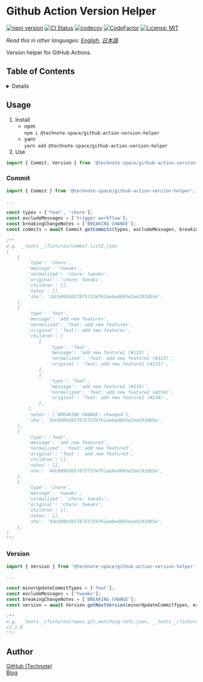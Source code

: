 # Github Action Version Helper

[![npm version](https://badge.fury.io/js/%40technote-space%2Fgithub-action-version-helper.svg)](https://badge.fury.io/js/%40technote-space%2Fgithub-action-version-helper)
[![CI Status](https://github.com/technote-space/github-action-version-helper/workflows/CI/badge.svg)](https://github.com/technote-space/github-action-version-helper/actions)
[![codecov](https://codecov.io/gh/technote-space/github-action-version-helper/branch/master/graph/badge.svg)](https://codecov.io/gh/technote-space/github-action-version-helper)
[![CodeFactor](https://www.codefactor.io/repository/github/technote-space/github-action-version-helper/badge)](https://www.codefactor.io/repository/github/technote-space/github-action-version-helper)
[![License: MIT](https://img.shields.io/badge/License-MIT-blue.svg)](https://github.com/technote-space/github-action-version-helper/blob/master/LICENSE)

*Read this in other languages: [English](README.md), [日本語](README.ja.md).*

Version helper for GitHub Actions.

## Table of Contents

<!-- START doctoc generated TOC please keep comment here to allow auto update -->
<!-- DON'T EDIT THIS SECTION, INSTEAD RE-RUN doctoc TO UPDATE -->
<details>
<summary>Details</summary>

- [Usage](#usage)
  - [Commit](#commit)
  - [Version](#version)
- [Author](#author)

</details>
<!-- END doctoc generated TOC please keep comment here to allow auto update -->

## Usage
1. Install
   * npm  
   `npm i @technote-space/github-action-version-helper`
   * yarn  
   `yarn add @technote-space/github-action-version-helper`
1. Use
```typescript
import { Commit, Version } from '@technote-space/github-action-version-helper';
```

### Commit
```typescript
import { Commit } from '@technote-space/github-action-version-helper';

...

const types = ['feat', 'chore'];
const excludeMessages = ['trigger workflow'];
const breakingChangeNotes = ['BREAKING CHANGE'];
const commits = await Commit.getCommits(types, excludeMessages, breakingChangeNotes, octokit, context);

/**
e.g. __tests__/fixtures/commit.list2.json
[
	{
		'type': 'chore',
		'message': 'tweaks',
		'normalized': 'chore: tweaks',
		'original': 'chore: tweaks',
		'children': [],
		'notes': [],
		'sha': '2dcb09b5b57875f334f61aebed695e2e4193db5e',
	},
	{
		'type': 'feat',
		'message': 'add new features',
		'normalized': 'feat: add new features',
		'original': 'feat!: add new features',
		'children': [
			{
				'type': 'feat',
				'message': 'add new feature1 (#123)',
				'normalized': 'feat: add new feature1 (#123)',
				'original': 'feat: add new feature1 (#123)',
			},
			{
				'type': 'feat',
				'message': 'add new feature2 (#234)',
				'normalized': 'feat: add new feature2 (#234)',
				'original': 'feat: add new feature2 (#234)',
			},
		],
		'notes': ['BREAKING CHANGE: changed'],
		'sha': '3dcb09b5b57875f334f61aebed695e2e4193db5e',
	},
	{
		'type': 'feat',
		'message': 'add new feature3',
		'normalized': 'feat: add new feature3',
		'original': 'feat :  add new feature3',
		'children': [],
		'notes': [],
		'sha': '4dcb09b5b57875f334f61aebed695e2e4193db5e',
	},
	{
		'type': 'chore',
		'message': 'tweaks',
		'normalized': 'chore: tweaks',
		'original': 'chore: tweaks',
		'children': [],
		'notes': [],
		'sha': '9dcb09b5b57875f334f61aebed695e2e4193db5e',
	},
]
**/
```

### Version
```typescript
import { Version } from '@technote-space/github-action-version-helper';

...

const minorUpdateCommitTypes = ['feat'];
const excludeMessages = ['tweaks'];
const breakingChangeNotes = ['BREAKING CHANGE'];
const version = await Version.getNextVersion(minorUpdateCommitTypes, excludeMessages, breakingChangeNotes, helper, octokit, context);

/**
e.g. __tests__/fixtures/repos.git.matching-refs.json, __tests__/fixtures/commit.list3.json
v2.1.0
**/
```

## Author
[GitHub (Technote)](https://github.com/technote-space)  
[Blog](https://technote.space)
